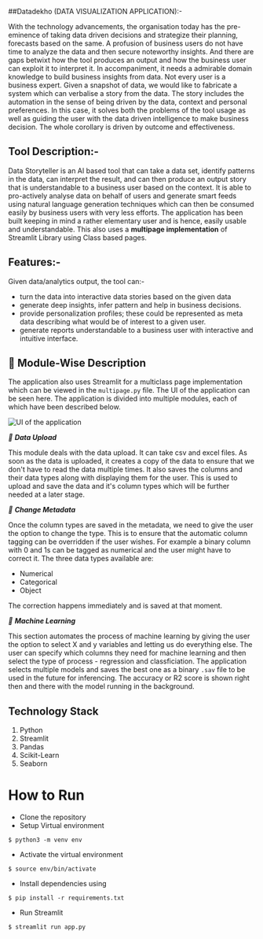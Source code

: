 ##Datadekho (DATA VISUALIZATION APPLICATION):-

With the technology advancements, the organisation today has the pre-eminence of taking data driven decisions and strategize their planning, forecasts based on the same. A profusion of business users do not have time to analyze the data and then secure noteworthy insights. And there are gaps betwixt how the tool produces an output and how the business user can exploit it to interpret it. In accompaniment, it needs a admirable domain knowledge to build business insights from data. Not every user is a business expert. Given a snapshot of data, we would like to fabricate a system which can verbalise a story from the data. The story includes the automation in the sense of being driven by the data, context and personal preferences. In this case, it solves both the problems of the tool usage as well as guiding the user with the data driven intelligence to make business decision. The whole corollary is driven by outcome and effectiveness.

## Tool Description:-

Data Storyteller is an AI based tool that can take a data set, identify patterns in the data, can interpret the result, and can then produce an output story that is understandable to a business user based on the context. It is able to pro-actively analyse data on behalf of users and generate smart feeds using natural language generation techniques which can then be consumed easily by business users with very less efforts. The application has been built keeping in mind a rather elementary user and is hence, easily usable and understandable. This also uses a **multipage implementation** of Streamlit Library using Class based pages. 

## Features:- 

Given data/analytics output, the tool can:-

- turn the data into interactive data stories based on the given data 
- generate deep insights, infer pattern and help in business decisions.
- provide personalization profiles; these could be represented as meta data describing what would be of interest to a given user.
- generate reports understandable to a business user with interactive and intuitive interface.

## 📝 Module-Wise Description

The application also uses Streamlit for a multiclass page implementation which can be viewed in the `multipage.py` file. The UI of the application can be seen here. The application is divided into multiple modules, each of which have been described below.

![UI of the application](https://i.stack.imgur.com/MOVpz.png)


_📌 **Data Upload**_ <br/>

This module deals with the data upload. It can take csv and excel files. As soon as the data is uploaded, it creates a copy of the data to ensure that we don't have to read the data multiple times. It also saves the columns and their data types along with displaying them for the user. This is used to upload and save the data and it's column types which will be further needed at a later stage. 

_📌 **Change Metadata**_ <br/>

Once the column types are saved in the metadata, we need to give the user the option to change the type. This is to ensure that the automatic column tagging can be overridden if the user wishes. For example a binary column with 0 and 1s can be tagged as numerical and the user might have to correct it. The three data types available are:

* Numerical 
* Categorical 
* Object

The correction happens immediately and is saved at that moment. 

_📌 **Machine Learning**_ <br/>

This section automates the process of machine learning by giving the user the option to select X and y variables and letting us do everything else. The user can specify which columns they need for machine learning and then select the type of process - regression and classficiation. The application selects multiple models and saves the best one as a binary `.sav` file to be used in the future for inferencing. The accuracy or R2 score is shown right then and there with the model running in the background.  

## Technology Stack 

1. Python 
2. Streamlit 
3. Pandas
4. Scikit-Learn
5. Seaborn

# How to Run 

- Clone the repository
- Setup Virtual environment
```
$ python3 -m venv env
```
- Activate the virtual environment
```
$ source env/bin/activate
```
- Install dependencies using
```
$ pip install -r requirements.txt
```
- Run Streamlit
```
$ streamlit run app.py
```


